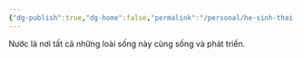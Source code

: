 ```yaml
---
{"dg-publish":true,"dg-home":false,"permalink":"/personal/he-sinh-thai-ao-ca/nuoc/","dgPassFrontmatter":true,"noteIcon":"","updated":"2025-01-14T22:28:21.551+07:00"}
---
```


Nước là nơi tất cả những loài sống này cùng sống và phát triển.